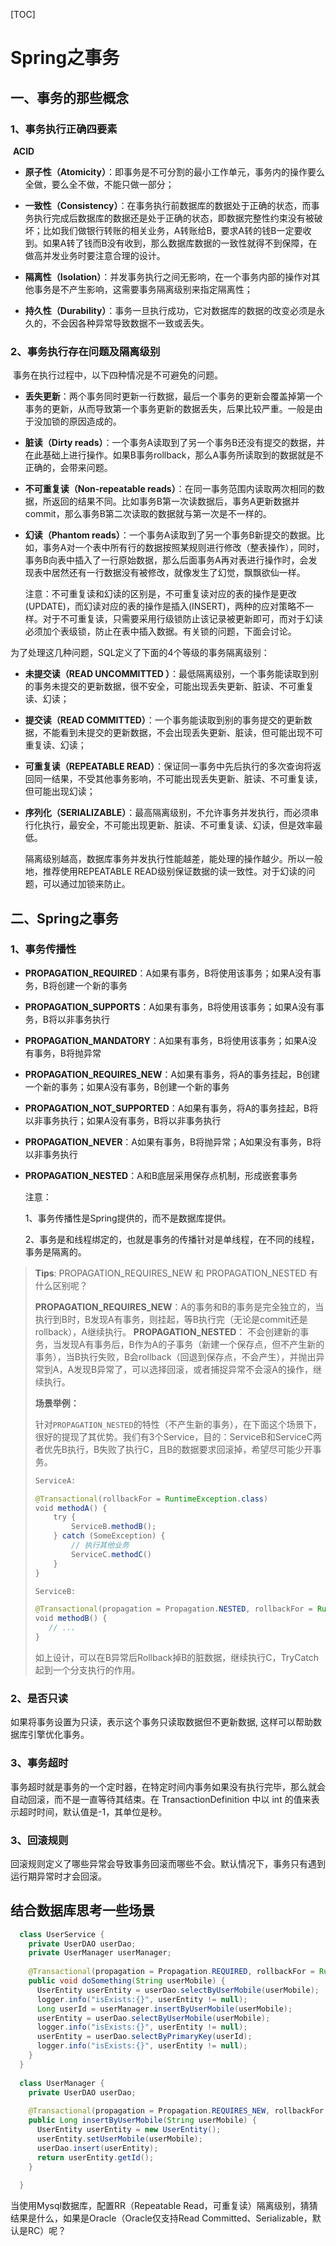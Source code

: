 [TOC]



# Spring之事务

## 一、事务的那些概念

### 1、事务执行正确四要素

​		**ACID** 

- **原子性（Atomicity）**：即事务是不可分割的最小工作单元，事务内的操作要么全做，要么全不做，不能只做一部分； 

- **一致性（Consistency）**：在事务执行前数据库的数据处于正确的状态，而事务执行完成后数据库的数据还是处于正确的状态，即数据完整性约束没有被破坏；比如我们做银行转账的相关业务，A转账给B，要求A转的钱B一定要收到。如果A转了钱而B没有收到，那么数据库数据的一致性就得不到保障，在做高并发业务时要注意合理的设计。 

- **隔离性（Isolation）**：并发事务执行之间无影响，在一个事务内部的操作对其他事务是不产生影响，这需要事务隔离级别来指定隔离性； 

- **持久性（Durability）**：事务一旦执行成功，它对数据库的数据的改变必须是永久的，不会因各种异常导致数据不一致或丢失。 

### 2、事务执行存在问题及隔离级别

​		事务在执行过程中，以下四种情况是不可避免的问题。

- **丢失更新**：两个事务同时更新一行数据，最后一个事务的更新会覆盖掉第一个事务的更新，从而导致第一个事务更新的数据丢失，后果比较严重。一般是由于没加锁的原因造成的。 

- **脏读（Dirty reads）**：一个事务A读取到了另一个事务B还没有提交的数据，并在此基础上进行操作。如果B事务rollback，那么A事务所读取到的数据就是不正确的，会带来问题。 

- **不可重复读（Non-repeatable reads）**：在同一事务范围内读取两次相同的数据，所返回的结果不同。比如事务B第一次读数据后，事务A更新数据并commit，那么事务B第二次读取的数据就与第一次是不一样的。 

- **幻读（Phantom reads）**：一个事务A读取到了另一个事务B新提交的数据。比如，事务A对一个表中所有行的数据按照某规则进行修改（整表操作），同时，事务B向表中插入了一行原始数据，那么后面事务A再对表进行操作时，会发现表中居然还有一行数据没有被修改，就像发生了幻觉，飘飘欲仙一样。 

  

  注意：不可重复读和幻读的区别是，不可重复读对应的表的操作是更改(UPDATE)，而幻读对应的表的操作是插入(INSERT)，两种的应对策略不一样。对于不可重复读，只需要采用行级锁防止该记录被更新即可，而对于幻读必须加个表级锁，防止在表中插入数据。有关锁的问题，下面会讨论。

为了处理这几种问题，SQL定义了下面的4个等级的事务隔离级别：

- **未提交读（READ UNCOMMITTED ）**：最低隔离级别，一个事务能读取到别的事务未提交的更新数据，很不安全，可能出现丢失更新、脏读、不可重复读、幻读； 

- **提交读（READ COMMITTED）**：一个事务能读取到别的事务提交的更新数据，不能看到未提交的更新数据，不会出现丢失更新、脏读，但可能出现不可重复读、幻读； 

- **可重复读（REPEATABLE READ）**：保证同一事务中先后执行的多次查询将返回同一结果，不受其他事务影响，不可能出现丢失更新、脏读、不可重复读，但可能出现幻读； 

- **序列化（SERIALIZABLE）**：最高隔离级别，不允许事务并发执行，而必须串行化执行，最安全，不可能出现更新、脏读、不可重复读、幻读，但是效率最低。 

  隔离级别越高，数据库事务并发执行性能越差，能处理的操作越少。所以一般地，推荐使用REPEATABLE READ级别保证数据的读一致性。对于幻读的问题，可以通过加锁来防止。 

## 二、Spring之事务


### 1、事务传播性

- **PROPAGATION_REQUIRED**：A如果有事务，B将使用该事务；如果A没有事务，B将创建一个新的事务

- **PROPAGATION_SUPPORTS**：A如果有事务，B将使用该事务；如果A没有事务，B将以非事务执行

- **PROPAGATION_MANDATORY**：A如果有事务，B将使用该事务；如果A没有事务，B将抛异常

- **PROPAGATION_REQUIRES_NEW**：A如果有事务，将A的事务挂起，B创建一个新的事务；如果A没有事务，B创建一个新的事务

- **PROPAGATION_NOT_SUPPORTED**：A如果有事务，将A的事务挂起，B将以非事务执行；如果A没有事务，B将以非事务执行

- **PROPAGATION_NEVER**：A如果有事务，B将抛异常；A如果没有事务，B将以非事务执行

- **PROPAGATION_NESTED**：A和B底层采用保存点机制，形成嵌套事务
  

  
  注意：
  
  1、事务传播性是Spring提供的，而不是数据库提供。
  
  2、事务是和线程绑定的，也就是事务的传播针对是单线程，在不同的线程，事务是隔离的。

> **Tips**: PROPAGATION_REQUIRES_NEW 和 PROPAGATION_NESTED 有什么区别呢？
>
> **PROPAGATION_REQUIRES_NEW**：A的事务和B的事务是完全独立的，当执行到B时，B发现A有事务，则挂起，等B执行完（无论是commit还是rollback），A继续执行。
> **PROPAGATION_NESTED**： 不会创建新的事务，当发现A有事务后，B作为A的子事务（新建一个保存点，但不产生新的事务），当B执行失败，B会rollback（回退到保存点，不会产生），并抛出异常到A，A发现B异常了，可以选择回滚，或者捕捉异常不会滚A的操作，继续执行。
>
> **场景举例：**
>
> 针对`PROPAGATION_NESTED`的特性（不产生新的事务），在下面这个场景下，很好的提现了其优势。我们有3个Service，目的：ServiceB和ServiceC两者优先B执行，B失败了执行C，且B的数据要求回滚掉，希望尽可能少开事务。
>
> ```java
> ServiceA:
> 
> @Transactional(rollbackFor = RuntimeException.class)
> void methodA() {  
>     try {  
>         ServiceB.methodB();
>     } catch (SomeException) {  
>         // 执行其他业务  
>         ServiceC.methodC()
>     }  
> }
> 
> ServiceB:
> 
> @Transactional(propagation = Propagation.NESTED, rollbackFor = RuntimeException.class)
> void methodB() {  
>    // ...
> }  
> ```
>
> 如上设计，可以在B异常后Rollback掉B的脏数据，继续执行C，TryCatch起到一个分支执行的作用。

### 2、是否只读

如果将事务设置为只读，表示这个事务只读取数据但不更新数据, 这样可以帮助数据库引擎优化事务。

### 3、事务超时

事务超时就是事务的一个定时器，在特定时间内事务如果没有执行完毕，那么就会自动回滚，而不是一直等待其结束。在 TransactionDefinition 中以 int 的值来表示超时时间，默认值是-1，其单位是秒。

### 3、回滚规则

回滚规则定义了哪些异常会导致事务回滚而哪些不会。默认情况下，事务只有遇到运行期异常时才会回滚。


## 结合数据库思考一些场景

```java
  class UserService {
    private UserDAO userDao;
    private UserManager userManager;
  
    @Transactional(propagation = Propagation.REQUIRED, rollbackFor = RuntimeException.class)
    public void doSomething(String userMobile) {
      UserEntity userEntity = userDao.selectByUserMobile(userMobile);
      logger.info("isExists:{}", userEntity != null);
      Long userId = userManager.insertByUserMobile(userMobile);
      userEntity = userDao.selectByUserMobile(userMobile);
      logger.info("isExists:{}", userEntity != null);
      userEntity = userDao.selectByPrimaryKey(userId);
      logger.info("isExists:{}", userEntity != null);
    }
  }
  
  class UserManager {
    private UserDAO userDao;
	
    @Transactional(propagation = Propagation.REQUIRES_NEW, rollbackFor = RuntimeException.class)
    public Long insertByUserMobile(String userMobile) {
      UserEntity userEntity = new UserEntity();
      userEntity.setUserMobile(userMobile);
      userDao.insert(userEntity);
      return userEntity.getId();
    }
	
  }
```

当使用Mysql数据库，配置RR（Repeatable Read，可重复读）隔离级别，猜猜结果是什么，如果是Oracle（Oracle仅支持Read Committed、Serializable，默认是RC）呢？
